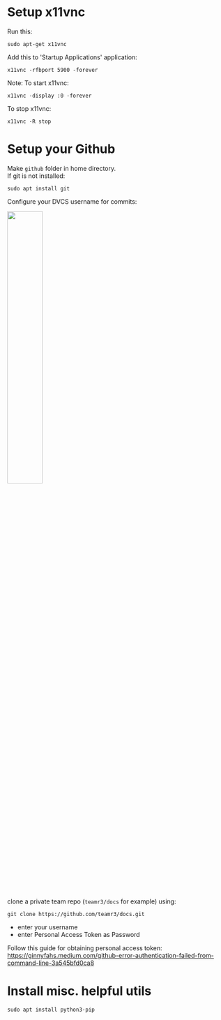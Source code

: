 # Setup x11vnc

Run this:   
```
sudo apt-get x11vnc
```

Add this to 'Startup Applications' application:
```
x11vnc -rfbport 5900 -forever
```

Note:
To start x11vnc:
```
x11vnc -display :0 -forever
```

To stop x11vnc:
```
x11vnc -R stop
```

# Setup your Github

Make `github` folder in home directory.</br>
If git is not installed:
```
sudo apt install git
```

Configure your DVCS username for commits:
<p>
<img src="https://user-images.githubusercontent.com/72982560/192076918-67b17e11-c380-4164-ad89-aa42b7b948a6.png"  width=40% height=40%>
</p>

clone a private team repo (`teamr3/docs` for example) using:
```
git clone https://github.com/teamr3/docs.git
```
- enter your username
- enter Personal Access Token as Password

Follow  this guide for obtaining personal access token:
https://ginnyfahs.medium.com/github-error-authentication-failed-from-command-line-3a545bfd0ca8


# Install misc. helpful utils

```
sudo apt install python3-pip
```